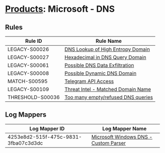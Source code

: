 # [Products](README.md): Microsoft - DNS

## Rules

|Rule ID|Rule Name|
|----|----|
|LEGACY-S00026|[DNS Lookup of High Entropy Domain](../rules/LEGACY-S00026.md)|
|LEGACY-S00027|[Hexadecimal in DNS Query Domain](../rules/LEGACY-S00027.md)|
|LEGACY-S00061|[Possible DNS Data Exfiltration](../rules/LEGACY-S00061.md)|
|LEGACY-S00008|[Possible Dynamic DNS Domain](../rules/LEGACY-S00008.md)|
|MATCH-S00595|[Telegram API Access](../rules/MATCH-S00595.md)|
|LEGACY-S00109|[Threat Intel - Matched Domain Name](../rules/LEGACY-S00109.md)|
|THRESHOLD-S00036|[Too many empty/refused DNS queries](../rules/THRESHOLD-S00036.md)|


## Log Mappers

|Log Mapper ID|Log Mapper Name|
|----|----|
|4253e8d2-515f-475c-9831-3fba07c3d3dc|[Microsoft Windows DNS - Custom Parser](../mappings/4253e8d2-515f-475c-9831-3fba07c3d3dc.md)|


